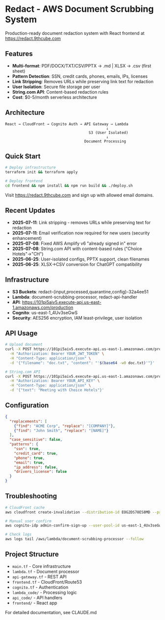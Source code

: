 # Redact - AWS Document Scrubbing System

Production-ready document redaction system with React frontend at https://redact.9thcube.com

## Features
- **Multi-format**: PDF/DOCX/TXT/CSV/PPTX → .md | XLSX → .csv (first sheet)
- **Pattern Detection**: SSN, credit cards, phones, emails, IPs, licenses
- **Link Stripping**: Removes URLs while preserving link text for redaction
- **User Isolation**: Secure file storage per user
- **String.com API**: Content-based redaction rules
- **Cost**: $0-5/month serverless architecture

## Architecture
```
React → CloudFront → Cognito Auth → API Gateway → Lambda
                                              ↓
                                      S3 (User Isolated)
                                              ↓
                                    Document Processing
```

## Quick Start
```bash
# Deploy infrastructure
terraform init && terraform apply

# Deploy frontend
cd frontend && npm install && npm run build && ./deploy.sh
```

Visit https://redact.9thcube.com and sign up with allowed email domains.

## Recent Updates
- **2025-07-11**: Link stripping - removes URLs while preserving text for redaction
- **2025-07-11**: Email verification now required for new users (security enhancement)
- **2025-07-08**: Fixed AWS Amplify v6 "already signed in" error
- **2025-07-08**: String.com API with content-based rules ("Choice Hotels"→"CH")
- **2025-06-25**: User-isolated configs, PPTX support, clean filenames
- **2025-06-25**: XLSX→CSV conversion for ChatGPT compatibility

## Infrastructure
- **S3 Buckets**: redact-{input,processed,quarantine,config}-32a4ee51
- **Lambda**: document-scrubbing-processor, redact-api-handler
- **API**: https://101pi5aiv5.execute-api.us-east-1.amazonaws.com/production
- **Cognito**: us-east-1_4Uv3seGwS
- **Security**: AES256 encryption, IAM least-privilege, user isolation

## API Usage
```bash
# Upload document
curl -X POST https://101pi5aiv5.execute-api.us-east-1.amazonaws.com/production/documents/upload \
  -H "Authorization: Bearer YOUR_JWT_TOKEN" \
  -H "Content-Type: application/json" \
  -d '{"filename": "doc.txt", "content": "'$(base64 -w0 doc.txt)'"}'

# String.com API
curl -X POST https://101pi5aiv5.execute-api.us-east-1.amazonaws.com/production/api/string/redact \
  -H "Authorization: Bearer YOUR_API_KEY" \
  -H "Content-Type: application/json" \
  -d '{"text": "Meeting with Choice Hotels"}'
```

## Configuration
```json
{
  "replacements": [
    {"find": "ACME Corp", "replace": "[COMPANY]"},
    {"find": "John Smith", "replace": "[NAME]"}
  ],
  "case_sensitive": false,
  "patterns": {
    "ssn": true,
    "credit_card": true,
    "phone": true,
    "email": true,
    "ip_address": false,
    "drivers_license": false
  }
}
```

## Troubleshooting
```bash
# CloudFront cache
aws cloudfront create-invalidation --distribution-id EOG2DS78ES8MD --paths "/*"

# Manual user confirm
aws cognito-idp admin-confirm-sign-up --user-pool-id us-east-1_4Uv3seGwS --username EMAIL

# Check logs
aws logs tail /aws/lambda/document-scrubbing-processor --follow
```

## Project Structure
- `main.tf` - Core infrastructure
- `lambda.tf` - Document processor
- `api-gateway.tf` - REST API
- `frontend.tf` - CloudFront/Route53
- `cognito.tf` - Authentication
- `lambda_code/` - Processing logic
- `api_code/` - API handlers
- `frontend/` - React app

For detailed documentation, see CLAUDE.md